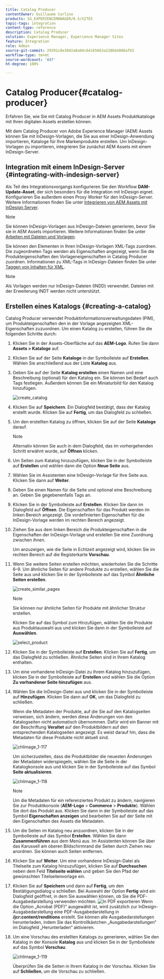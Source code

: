```yaml
---
title: Catalog Producer
contentOwner: Guillaume Carlino
products: SG_EXPERIENCEMANAGER/6.5/SITES
topic-tags: integration
content-type: reference
description: Catalog Producer
solution: Experience Manager, Experience Manager Sites
feature: Integration
role: Admin
source-git-commit: 29391c8e3042a8a04c64165663a228bb4886afb5
workflow-type: tm+mt
source-wordcount: '847'
ht-degree: 100%

---
```


# Catalog Producer{#catalog-producer}

Erfahren Sie, wie Sie mit Catalog Producer in AEM Assets Produktkataloge mit Ihren digitalen Assets erstellen können.

Mit dem Catalog Producer von Adobe Experience Manager (AEM) Assets können Sie mit InDesign-Vorlagen, die Sie aus einer InDesign-Anwendung importieren, Kataloge für Ihre Markenprodukte erstellen. Um InDesign-Vorlagen zu importieren, integrieren Sie zunächst AEM Assets mit einem InDesign-Server.

## Integration mit einem InDesign-Server {#integrating-with-indesign-server}

Als Teil des Integrationsvorgangs konfigurieren Sie den Workflow **DAM-Update-Asset**, der sich besonders für die Integration mit InDesign eignet. Konfigurieren Sie außerdem einen Proxy Worker für den InDesign-Server. Weitere Informationen finden Sie unter [Integrieren von AEM Assets mit InDesign Server](/help/assets/indesign.md).

>[!NOTE]
>
>Sie können InDesign-Vorlagen aus InDesign-Dateien generieren, bevor Sie sie in AEM Assets importieren. Weitere Informationen finden Sie unter [Arbeiten mit Dateien und Vorlagen](https://helpx.adobe.com/de/indesign/using/files-templates.html).
>
>Sie können den Elementen in Ihren InDesign-Vorlagen XML-Tags zuordnen. Die zugeordneten Tags werden als Eigenschaften angezeigt, wenn Sie die Produkteigenschaften den Vorlageneigenschaften in Catalog Producer zuordnen. Informationen zu XML-Tags in InDesign-Dateien finden Sie unter [Taggen von Inhalten für XML](https://helpx.adobe.com/de/indesign/using/tagging-content-xml.html).

>[!NOTE]
>
>Als Vorlagen werden nur InDesign-Dateien (INDD) verwendet. Dateien mit der Erweiterung INDT werden nicht unterstützt.

## Erstellen eines Katalogs {#creating-a-catalog}

Catalog Producer verwendet Produktinformationsverwaltungsdaten (PIM), um Produkteigenschaften den in der Vorlage angezeigten XML-Eigenschaften zuzuordnen. Um einen Katalog zu erstellen, führen Sie die folgenden Schritte durch:

1. Klicken Sie in der Assets-Oberfläche auf das **AEM-Logo**. Rufen Sie dann **Assets > Kataloge** auf.
1. Klicken Sie auf der Seite **Kataloge** in der Symbolleiste auf **Erstellen**. Wählen Sie anschließend aus der Liste **Katalog** aus.
1. Geben Sie auf der Seite **Katalog erstellen** einen Namen und eine Beschreibung (optional) für den Katalog ein. Sie können bei Bedarf auch Tags festlegen. Außerdem können Sie ein Miniaturbild für den Katalog hinzufügen.

   ![create_catalog](assets/create_catalog.png)

1. Klicken Sie auf **Speichern**. Ein Dialogfeld bestätigt, dass der Katalog erstellt wurde. Klicken Sie auf **Fertig**, um das Dialogfeld zu schließen.
1. Um den erstellten Katalog zu öffnen, klicken Sie auf der Seite **Kataloge** darauf.

   >[!NOTE]
   >
   >Alternativ können Sie auch in dem Dialogfeld, das im vorhergehenden Schritt erwähnt wurde, auf **Öffnen** klicken.

1. Um Seiten zum Katalog hinzuzufügen, klicken Sie in der Symbolleiste auf **Erstellen** und wählen dann die Option **Neue Seite** aus.
1. Wählen Sie im Assistenten eine InDesign-Vorlage für Ihre Seite aus. Klicken Sie dann auf **Weiter**.
1. Geben Sie einen Namen für die Seite und optional eine Beschreibung an. Geben Sie gegebenenfalls Tags an.
1. Klicken Sie in der Symbolleiste auf **Erstellen**. Klicken Sie dann im Dialogfeld auf **Öffnen**. Die Eigenschaften für das Produkt werden im linken Bereich angezeigt. Die vordefinierten Eigenschaften für die InDesign-Vorlage werden im rechten Bereich angezeigt.
1. Ziehen Sie aus dem linken Bereich die Produkteigenschaften in die Eigenschaften der InDesign-Vorlage und erstellen Sie eine Zuordnung zwischen ihnen.

   Um anzuzeigen, wie die Seite in Echtzeit angezeigt wird, klicken Sie im rechten Bereich auf die Registerkarte **Vorschau**.

1. Wenn Sie weitere Seiten erstellen möchten, wiederholen Sie die Schritte 6–9. Um ähnliche Seiten für andere Produkte zu erstellen, wählen Sie die Seite aus und klicken Sie in der Symbolleiste auf das Symbol **Ähnliche Seiten erstellen**.

   ![create_similar_pages](assets/create_similar_pages.png)

   >[!NOTE]
   >
   >Sie können nur ähnliche Seiten für Produkte mit ähnlicher Struktur erstellen.

   Klicken Sie auf das Symbol zum Hinzufügen, wählen Sie die Produkte aus Produktauswahl aus und klicken Sie dann in der Symbolleiste auf **Auswählen**.

   ![select_product](assets/select_product.png)

1. Klicken Sie in der Symbolleiste auf **Erstellen**. Klicken Sie auf **Fertig**, um das Dialogfeld zu schließen. Ähnliche Seiten sind in Ihrem Katalog enthalten.
1. Um eine vorhandene InDesign-Datei zu Ihrem Katalog hinzuzufügen, klicken Sie in der Symbolleiste auf **Erstellen** und wählen Sie die Option **Zu vorhandener Seite hinzufügen** aus.
1. Wählen Sie die InDesign-Datei aus und klicken Sie in der Symbolleiste auf **Hinzufügen**. Klicken Sie dann auf **OK**, um das Dialogfeld zu schließen.

   Wenn die Metadaten der Produkte, auf die Sie auf den Katalogseiten verweisen, sich ändern, werden diese Änderungen von den Katalogseiten nicht automatisch übernommen. Dafür wird ein Banner mit der Beschriftung **Veraltet** auf den Produktbildern auf den entsprechenden Katalogseiten angezeigt. Es weist darauf hin, dass die Metadaten für diese Produkte nicht aktuell sind.

   ![chlimage_1-117](assets/chlimage_1-117a.png)

   Um sicherzustellen, dass die Produktbilder die neuesten Änderungen der Metadaten widerspiegeln, wählen Sie die Seite in der Katalogkonsole aus und klicken Sie in der Symbolleiste auf das Symbol **Seite aktualisieren**.

   ![chlimage_1-118](assets/chlimage_1-118a.png)

   >[!NOTE]
   >
   >Um die Metadaten für ein referenziertes Produkt zu ändern, navigieren Sie zur Produktkonsole (**AEM-Logo** > **Commerce** > **Produkte**). Wählen Sie dort das Produkt aus. Klicken Sie dann in der Symbolleiste auf das Symbol **Eigenschaften anzeigen** und bearbeiten Sie auf der Seite mit den Eigenschaften des Assets die Metadaten.

1. Um die Seiten im Katalog neu anzuordnen, klicken Sie in der Symbolleiste auf das Symbol **Erstellen**. Wählen Sie dann **Zusammenführen** aus dem Menü aus. Im Assistenten können Sie über das Karussell am oberen Bildschirmrand die Seiten durch Ziehen neu anordnen. Sie können auch Seiten entfernen.

1. Klicken Sie auf **Weiter**. Um eine vorhandene InDesign-Datei als Titelseite zum Katalog hinzuzufügen, klicken Sie auf **Durchsuchen** neben dem Feld **Titelseite wählen** und geben Sie den Pfad der gewünschten Titelseitenvorlage ein.
1. Klicken Sie auf **Speichern** und dann auf **Fertig**, um den Bestätigungsdialog u schließen.
Bei Auswahl der Option **Fertig** wird ein Dialogfeld geöffnet, in dem Sie auswählen können, ob Sie die PDF-Ausgabedarstellung verwenden möchten.
   ![In PDF exportieren](assets/CatalogPDF.png)
Wenn die Option „Acrobat (PDF)“ ausgewählt ist, wird zusätzlich zur InDesign-Ausgabedarstellung eine PDF-Ausgabedarstellung in **/jcr:content/renditions** erstellt. Sie können alle Ausgabedarstellungen herunterladen, indem Sie das Kontrollkästchen „Ausgabedarstellungen“ im Dialogfeld „Herunterladen“ aktivieren.

1. Um eine Vorschau des erstellten Katalogs zu generieren, wählen Sie den Katalog in der Konsole **Katalog** aus und klicken Sie in der Symbolleiste auf das Symbol **Vorschau**.

   ![chlimage_1-119](assets/chlimage_1-119a.png)

   Überprüfen Sie die Seiten in Ihrem Katalog in der Vorschau. Klicken Sie auf **Schließen**, um die Vorschau zu schließen.
